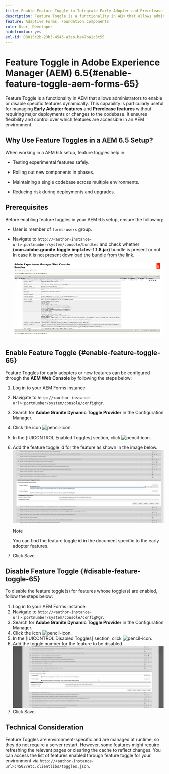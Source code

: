 ```yaml
---
title: Enable Feature Toggle to Integrate Early Adopter and Prerelease Features
description: Feature Toggle is a functionality in AEM that allows administrators to enable new features in a runtime environment.
feature: Adaptive Forms, Foundation Components
role: User, Developer
hidefromtoc: yes
exl-id: 08815c2b-23b3-4545-a3ab-ba47ba1c3c55
---
```

# Feature Toggle in Adobe Experience Manager (AEM) 6.5{#enable-feature-toggle-aem-forms-65}

Feature Toggle is a functionality in AEM that allows administrators to enable or disable specific features dynamically. This capability is particularly useful for managing **Early Adopter features** and **Prerelease features** without requiring major deployments or changes to the codebase. It ensures flexibility and control over which features are accessible in an AEM environment.

## Why Use Feature Toggles in a AEM 6.5 Setup?

When working in a AEM 6.5 setup, feature toggles help in:

* Testing experimental features safely.

* Rolling out new components in phases.

* Maintaining a single codebase across multiple environments.

* Reducing risk during deployments and upgrades.

## Prerequisites

Before enabling feature toggles in your AEM 6.5 setup, ensure the following:

* User is member of `forms-users` group.

* Navigate to `http://<author-instance-url>:portnumber/system/console/bundles` and check whether **(com.adobe.granite.toggle.impl.dev-1.1.8.jar)** bundle is present or not. In case it is not present [download the bundle from the link](https://experience.adobe.com/#/downloads/content/software-distribution/en/aem.html?package=%2Fcontent%2Fsoftware-distribution%2Fen%2Fdetails.html%2Fcontent%2Fdam%2Faem%2Fpublic%2Fadobe%2Fpackages%2Fcq650%2Fhotfix%2Fcom.adobe.granite.toggle.impl.dev-1.1.8.jar).

    ![Feature Toggle](/help/forms/using/assets/feature-toggle-6.5.png)

## Enable Feature Toggle {#enable-feature-toggle-65}

Feature Toggles for early adopters or new features can be configured through the **AEM Web Console** by following the steps below:

1. Log in to your AEM Forms instance.  
2. Navigate to `http://<author-instance-url>:portnumber/system/console/configMgr`.  
3. Search for **Adobe Granite Dynamic Toggle Provider** in the Configuration Manager.  
4. Click the icon ![pencil-icon](assets/illustratorcc_penciltool_cur_edit_2_17.png).  
5. In the [!UICONTROL Enabled Toggles] section, click ![pencil-icon](assets/aem6forms_add.png).  
6. Add the feature toggle id for the feature as shown in the image below. 
    ![Add toggle](assets/add_toggle_number_forms.png) 
    
    >[!NOTE]
    >
    >You can find the feature toggle id in the document specific to the early adopter features.

7. Click Save.  

## Disable Feature Toggle {#disable-feature-toggle-65}

To disable the feature toggle(s) for features whose toggle(s) are enabled, follow the steps below:

1. Log in to your AEM Forms instance.  
2. Navigate to `http://<author-instance-url>:portnumber/system/console/configMgr`.  
3. Search for **Adobe Granite Dynamic Toggle Provider** in the Configuration Manager.  
4. Click the icon ![pencil-icon](assets/illustratorcc_penciltool_cur_edit_2_17.png).  
5. In the [!UICONTROL Disabled Toggles] section, click ![pencil-icon](assets/aem6forms_add.png).  
6. Add the toggle number for the feature to be disabled. 
    ![Remove toggle](assets/remove_toggle_feature_forms.png)  
7. Click Save.

## Technical Consideration

Feature Toggles are environment-specific and are managed at runtime, so they do not require a server restart. However, some features might require refreshing the relevant pages or clearing the cache to reflect changes. 
You can access the list of features enabled through feature toggle for your environment via `http://<author-instance-url>:4502/etc.clientlibs/toggles.json`.
